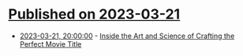 # [Published on 2023-03-21](index.md)

* [2023-03-21, 20:00:00](https://entertainment.slashdot.org/story/23/03/21/0817204/inside-the-art-and-science-of-crafting-the-perfect-movie-title?utm_source=rss1.0mainlinkanon&utm_medium=feed) - [Inside the Art and Science of Crafting the Perfect Movie Title](https://entertainment.slashdot.org/story/23/03/21/0817204/inside-the-art-and-science-of-crafting-the-perfect-movie-title?utm_source=rss1.0mainlinkanon&utm_medium=feed)
